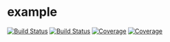 # example

[![Build Status](https://travis-ci.com/andylikescodes/example.jl.svg?branch=master)](https://travis-ci.com/andylikescodes/example.jl)
[![Build Status](https://ci.appveyor.com/api/projects/status/github/andylikescodes/example.jl?svg=true)](https://ci.appveyor.com/project/andylikescodes/example-jl)
[![Coverage](https://codecov.io/gh/andylikescodes/example.jl/branch/master/graph/badge.svg)](https://codecov.io/gh/andylikescodes/example.jl)
[![Coverage](https://coveralls.io/repos/github/andylikescodes/example.jl/badge.svg?branch=master)](https://coveralls.io/github/andylikescodes/example.jl?branch=master)
